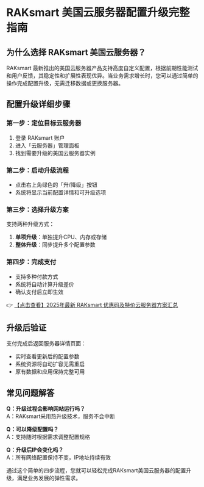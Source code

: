 # RAKsmart 美国云服务器配置升级完整指南

## 为什么选择 RAKsmart 美国云服务器？

RAKsmart 最新推出的美国云服务器产品支持高度自定义配置，根据前期性能测试和用户反馈，其稳定性和扩展性表现优异。当业务需求增长时，您可以通过简单的操作完成配置升级，无需迁移数据或更换服务器。

## 配置升级详细步骤

### 第一步：定位目标云服务器
1. 登录 RAKsmart 账户
2. 进入「云服务器」管理面板
3. 找到需要升级的美国云服务器实例

### 第二步：启动升级流程
- 点击右上角绿色的「升/降级」按钮
- 系统将显示当前配置详情和可升级选项

### 第三步：选择升级方案
支持两种升级方式：
1. **单项升级**：单独提升CPU、内存或存储
2. **整体升级**：同步提升多个配置参数

### 第四步：完成支付
- 支持多种付款方式
- 系统将自动计算升级差价
- 确认支付后立即生效

👉 [【点击查看】2025年最新 RAKsmart 优惠码及特价云服务器方案汇总](https://bit.ly/raksmart)

## 升级后验证
支付完成后返回服务器详情页面：
- 实时查看更新后的配置参数
- 系统资源将自动扩容无需重启
- 原有数据和应用保持完整可用

## 常见问题解答
**Q：升级过程会影响网站运行吗？**  
A：RAKsmart采用热升级技术，服务不会中断

**Q：可以降级配置吗？**  
A：支持随时根据需求调整配置规格

**Q：升级后IP会变化吗？**  
A：所有网络配置保持不变，IP地址持续有效

通过这个简单的四步流程，您就可以轻松完成RAKsmart美国云服务器的配置升级，满足业务发展的弹性需求。